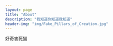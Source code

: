 ```yaml
---
layout: page
title: "About"
description: "我知道你知道我知道" 
header-img: "img/Fake_Pillars_of_Creation.jpg"
---
```


好奇害死猫





